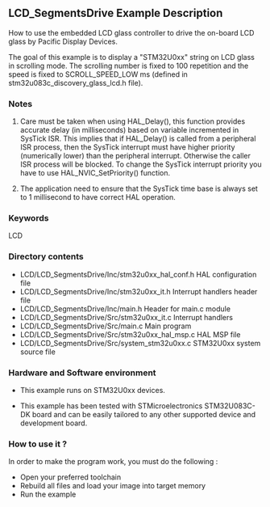 ## <b>LCD_SegmentsDrive Example Description</b> 

How to use the embedded LCD glass controller to drive the on-board 
LCD glass by Pacific Display Devices.

The goal of this example is to display a "STM32U0xx" string on LCD glass in scrolling
mode. The scrolling number is fixed to 100 repetition and the speed is fixed to 
SCROLL_SPEED_LOW ms (defined in stm32u083c_discovery_glass_lcd.h file).

### <b>Notes</b>

 1. Care must be taken when using HAL_Delay(), this function provides accurate
    delay (in milliseconds) based on variable incremented in SysTick ISR. This
    implies that if HAL_Delay() is called from a peripheral ISR process, then 
    the SysTick interrupt must have higher priority (numerically lower)
    than the peripheral interrupt. Otherwise the caller ISR process will be blocked.
    To change the SysTick interrupt priority you have to use HAL_NVIC_SetPriority() function.

 2. The application need to ensure that the SysTick time base is always set to 1 millisecond
    to have correct HAL operation.

### <b>Keywords</b>

LCD

### <b>Directory contents</b>

  - LCD/LCD_SegmentsDrive/Inc/stm32u0xx_hal_conf.h    HAL configuration file
  - LCD/LCD_SegmentsDrive/Inc/stm32u0xx_it.h          Interrupt handlers header file
  - LCD/LCD_SegmentsDrive/Inc/main.h                  Header for main.c module  
  - LCD/LCD_SegmentsDrive/Src/stm32u0xx_it.c          Interrupt handlers
  - LCD/LCD_SegmentsDrive/Src/main.c                  Main program
  - LCD/LCD_SegmentsDrive/Src/stm32u0xx_hal_msp.c     HAL MSP file
  - LCD/LCD_SegmentsDrive/Src/system_stm32u0xx.c      STM32U0xx system source file


### <b>Hardware and Software environment</b>

  - This example runs on STM32U0xx devices.
    
  - This example has been tested with STMicroelectronics STM32U083C-DK
    board and can be easily tailored to any other supported device
    and development board.      

### <b>How to use it ?</b> 

In order to make the program work, you must do the following :

 - Open your preferred toolchain
 - Rebuild all files and load your image into target memory
 - Run the example

